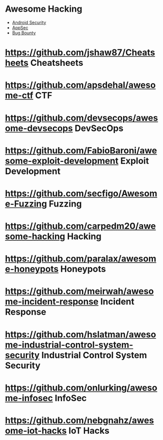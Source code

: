 # Awesome Hacking
- [Android Security](https://github.com/ashishb/android-security-awesome)
- [AppSec](https://github.com/paragonie/awesome-appsec)
- [Bug Bounty](https://github.com/djadmin/awesome-bug-bounty)
# https://github.com/jshaw87/Cheatsheets Cheatsheets
# https://github.com/apsdehal/awesome-ctf CTF
# https://github.com/devsecops/awesome-devsecops DevSecOps
# https://github.com/FabioBaroni/awesome-exploit-development Exploit Development
# https://github.com/secfigo/Awesome-Fuzzing Fuzzing
# https://github.com/carpedm20/awesome-hacking Hacking
# https://github.com/paralax/awesome-honeypots Honeypots
# https://github.com/meirwah/awesome-incident-response Incident Response
# https://github.com/hslatman/awesome-industrial-control-system-security Industrial Control System Security
# https://github.com/onlurking/awesome-infosec InfoSec
# https://github.com/nebgnahz/awesome-iot-hacks IoT Hacks

